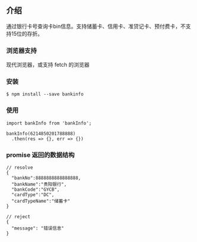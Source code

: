 ## 介绍

通过银行卡号查询卡bin信息。支持储蓄卡、信用卡、准贷记卡、预付费卡，不支持15位的存折。

### 浏览器支持

现代浏览器，或支持 fetch 的浏览器

### 安装

```
$ npm install --save bankinfo
```

### 使用

```
import bankInfo from 'bankInfo';

bankInfo(6214850201788888)
  .then(res => {}, err => {})
```

### promise 返回的数据结构

```
// resolve
{
  "bankNo":8888888888888888,
  "bankName":"贵阳银行",
  "bankCode":"GYCB",
  "cardType":"DC",
  "cardTypeName":"储蓄卡"
}

// reject
{
  "message": "错误信息"
}
```
